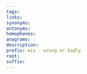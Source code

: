 ```yaml
---
tags: 
links: 
synonyms: 
antonyms: 
homophones: 
anagrams: 
description: 
prefix: mis - wrong or badly
root: 
suffix:
---
```

